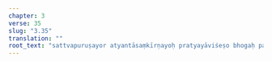 ```yaml
---
chapter: 3
verse: 35
slug: "3.35"
translation: ""
root_text: "sattvapuruṣayor atyantāsaṃkīrṇayoḥ pratyayāviśeṣo bhogaḥ parārthāt svārthasaṃyamāt puruṣajñānam"
---
```


